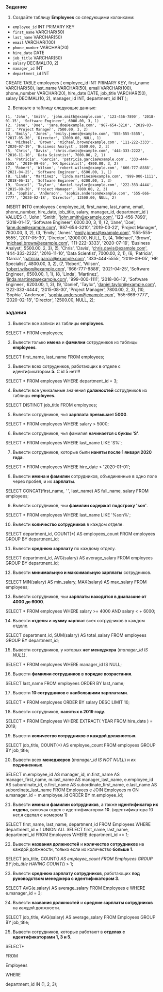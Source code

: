 ### Задание
1. Создайте таблицу **Employees** со следующими колонками:

- `employee_id` INT PRIMARY KEY
- `first_name` VARCHAR(50)
- `last_name` VARCHAR(50)
- `email` VARCHAR(100)
- `phone_number` VARCHAR(20)
- `hire_date` DATE
- `job_title` VARCHAR(50)
- `salary` DECIMAL(10, 2)
- `manager_id` INT
- `department_id` INT

CREATE TABLE
  employees (
    employee_id INT PRIMARY KEY,
    first_name VARCHAR(50),
    last_name VARCHAR(50),
    email VARCHAR(100),
    phone_number VARCHAR(20),
    hire_date DATE,
    job_title VARCHAR(50),
    salary DECIMAL(10, 2),
    manager_id INT,
    department_id INT
  );

2. Вставьте в таблицу следующие данные:

```
(1, 'John', 'Smith', 'john.smith@example.com', '123-456-7890', '2018-01-15', 'Software Engineer', 6000.00, 3, 1)
(2, 'Jane', 'Doe', 'jane.doe@example.com', '987-654-3210', '2019-03-22', 'Project Manager', 7500.00, 3, 2)
(3, 'Emily', 'Jones', 'emily.jones@example.com', '555-555-5555', '2017-05-30', 'Director', 12000.00, NULL, 1)
(4, 'Michael', 'Brown', 'michael.brown@example.com', '111-222-3333', '2020-07-19', 'Business Analyst', 5500.00, 2, 3)
(5, 'Chris', 'Davis', 'chris.davis@example.com', '444-333-2222', '2016-11-10', 'Data Scientist', 7000.00, 2, 1)
(6, 'Patricia', 'Garcia', 'patricia.garcia@example.com', '333-444-5555', '2019-09-05', 'HR Specialist', 4800.00, 3, 2)
(7, 'Robert', 'Wilson', 'robert.wilson@example.com', '666-777-8888', '2021-04-25', 'Software Engineer', 6500.00, 1, 1)
(8, 'Linda', 'Martinez', 'linda.martinez@example.com', '999-000-1111', '2018-06-13', 'Software Engineer', 6200.00, 1, 3)
(9, 'Daniel', 'Taylor', 'daniel.taylor@example.com', '222-333-4444', '2015-08-30', 'Project Manager', 7800.00, 2, 3)
(10, 'Sophia', 'Anderson', 'sophia.anderson@example.com', '555-666-7777', '2020-02-18', 'Director', 12500.00, NULL, 2)
```

INSERT INTO employees (
  employee_id,
    first_name,
    last_name,
    email,
    phone_number,
    hire_date,
    job_title,
    salary,
    manager_id,
    department_id
) VALUES
(1, 'John', 'Smith', 'john.smith@example.com', '123-456-7890', '2018-01-15', 'Software Engineer', 6000.00, 3, 1),
(2, 'Jane', 'Doe', 'jane.doe@example.com', '987-654-3210', '2019-03-22', 'Project Manager', 7500.00, 3, 2),
(3, 'Emily', 'Jones', 'emily.jones@example.com', '555-555-5555', '2017-05-30', 'Director', 12000.00, NULL, 1),
(4, 'Michael', 'Brown', 'michael.brown@example.com', '111-222-3333', '2020-07-19', 'Business Analyst', 5500.00, 2, 3),
(5, 'Chris', 'Davis', 'chris.davis@example.com', '444-333-2222', '2016-11-10', 'Data Scientist', 7000.00, 2, 1),
(6, 'Patricia', 'Garcia', 'patricia.garcia@example.com', '333-444-5555', '2019-09-05', 'HR Specialist', 4800.00, 3, 2),
(7, 'Robert', 'Wilson', 'robert.wilson@example.com', '666-777-8888', '2021-04-25', 'Software Engineer', 6500.00, 1, 1),
(8, 'Linda', 'Martinez', 'linda.martinez@example.com', '999-000-1111', '2018-06-13', 'Software Engineer', 6200.00, 1, 3),
(9, 'Daniel', 'Taylor', 'daniel.taylor@example.com', '222-333-4444', '2015-08-30', 'Project Manager', 7800.00, 2, 3),
(10, 'Sophia', 'Anderson', 'sophia.anderson@example.com', '555-666-7777', '2020-02-18', 'Director', 12500.00, NULL, 2);

### задания
1. Вывести все записи из таблицы **employees**.

SELECT *
FROM employees;

2. Вывести только **имена** и **фамилии** сотрудников из таблицы **employees**.

SELECT
  first_name,
  last_name
FROM
  employees;

3. Вывести всех сотрудников, работающих в отделе с идентификатором **5**.
С id 5 нет!!!

SELECT
  *
FROM
  employees
WHERE
  department_id = 3;

4. Вывести все уникальные значения **должностей** сотрудников из таблицы **employees**.

SELECT DISTINCT
  job_title
FROM
  employees;

5. Вывести сотрудников, чья **зарплата превышает 5000**.

SELECT
  *
FROM
  employees
WHERE
  salary > 5000;

6. Вывести сотрудников, чья фамилия **начинается с буквы 'S'**.

SELECT
  *
FROM
  employees
WHERE
  last_name LIKE 'S%';

7. Вывести сотрудников, которые были **наняты после 1 января 2020 года**.

SELECT
  *
FROM
  employees
WHERE
  hire_date > '2020-01-01';

8. Вывести **имена и фамилии** сотрудников, объединенные в одно поле через пробел, и их **зарплаты**.

SELECT
  CONCAT(first_name, ' ', last_name) AS full_name,
  salary
FROM
  employees;

9. Вывести сотрудников, чьи **фамилии содержат подстроку 'son'**.

SELECT
  *
FROM
  employees
WHERE
  last_name LIKE '%son%';

10. Вывести **количество сотрудников** в каждом отделе.

SELECT
  department_id,
  COUNT(*) AS employees_count
FROM
  employees
GROUP BY
  department_id;

11. Вывести **среднюю зарплату** по каждому отделу.

SELECT
  department_id,
  AVG(salary) AS average_salary
FROM
  employees
GROUP BY
  department_id;

12. Вывести **минимальную и максимальную зарплаты** сотрудников.

SELECT
  MIN(salary) AS min_salary,
  MAX(salary) AS max_salary
FROM
  employees;

13. Вывести сотрудников, чьи **зарплаты находятся в диапазоне от 4000 до 6000**.

SELECT
  *
FROM
  employees
WHERE
  salary >= 4000
  AND salary < + 6000;

14. Вывести **отделы** и **сумму зарплат** всех сотрудников в каждом отделе.

SELECT
  department_id,
  SUM(salary) AS total_salary
FROM
  employees
GROUP BY
  department_id;

15. Вывести сотрудников, у которых **нет менеджера** (*manager_id IS NULL*).

SELECT
  *
FROM
  employees
WHERE
  manager_id IS NULL;

16. Вывести **фамилии сотрудников в порядке возрастания**.

SELECT
  last_name
FROM
  employees
ORDER BY
  last_name;

17. Вывести **10 сотрудников с наибольшими зарплатами**.

SELECT
  *
FROM
  employees
ORDER BY
  salary DESC
LIMIT
  10;

18. Вывести сотрудников, **нанятых в 2019 году**.

SELECT
  *
FROM
  Employees
WHERE
  EXTRACT(
    YEAR
    FROM
      hire_date
  ) = 2019;

19. Вывести **количество сотрудников с каждой должностью**.

SELECT
  job_title,
  COUNT(*) AS employee_count
FROM
  employees
GROUP BY
  job_title;

20. Вывести всех **менеджеров** (*manager_id IS NOT NULL*) и их **подчиненных**.

SELECT
  m.employee_id AS manager_id,
  m.first_name AS manager_first_name,
  m.last_name AS manager_last_name,
  e.employee_id AS subordinate_id,
  e.first_name AS subordinate_first_name,
  e.last_name AS subordinate_last_name
FROM
  Employees e
  JOIN Employees m ON e.manager_id = m.employee_id
ORDER BY
  m.employee_id;

21. Вывести **имена и фамилии сотрудников**, а также **идентификатор их отдела**, включая отдел с идентификатором **10**.
(идентификатора 10 нет,я сделал с номером 1)


SELECT
  first_name,
  last_name,
  department_id
FROM
  Employees
WHERE
  department_id = 1
UNION ALL
SELECT
  first_name,
  last_name,
  department_id
FROM
  Employees
WHERE
  department_id <> 1;

22. Вывести **названия должностей** и **количество сотрудников** на каждой должности, только если их количество **больше 1**.

SELECT
  job_title,
  COUNT(*) AS employee_count
FROM
  Employees
GROUP BY
  job_title
HAVING
  COUNT(*) > 1;

23. Вывести **среднюю зарплату сотрудников**, работающих **под руководством менеджера с идентификатором 3**.

SELECT
  AVG(e.salary) AS average_salary
FROM
  Employees e
WHERE
  e.manager_id = 3;

24. Вывести **названия должностей** и **средние зарплаты сотрудников** на каждой должности.

SELECT
  job_title,
  AVG(salary) AS average_salary
FROM
  Employees
GROUP BY
  job_title;

25. Вывести сотрудников, которые работают в **отделах с идентификаторами 1, 3 и 5**.

SELECT*

FROM

  Employees

WHERE

  department_id IN (1, 2, 3);
  
